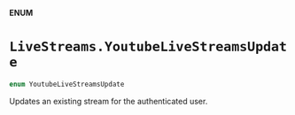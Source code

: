 **ENUM**

# `LiveStreams.YoutubeLiveStreamsUpdate`

```swift
enum YoutubeLiveStreamsUpdate
```

Updates an existing stream for the authenticated user.
